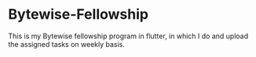 # Bytewise-Fellowship
This is my Bytewise fellowship program in flutter, in which I do and upload the assigned tasks on weekly basis.
